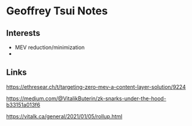 # Geoffrey Tsui Notes

## Interests
- MEV reduction/minimization
- 

## Links

https://ethresear.ch/t/targeting-zero-mev-a-content-layer-solution/9224


https://medium.com/@VitalikButerin/zk-snarks-under-the-hood-b33151a013f6

https://vitalk.ca/general/2021/01/05/rollup.html